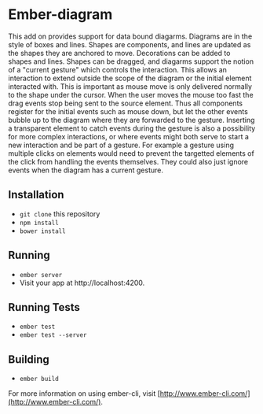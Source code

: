 # Ember-diagram

This add on provides support for data bound diagarms.  Diagrams are in the style of boxes and lines.
Shapes are components, and lines are updated as the shapes they are anchored to move.  Decorations
can be added to shapes and lines.  Shapes can be dragged, and diagarms support the notion of a "current gesture"
which controls the interaction.  This allows an interaction to extend outside the scope of the diagram or the
initial element interacted with.  This is important as mouse move is only delivered normally to the shape under
the cursor.  When the user moves the mouse too fast the drag events stop being sent to the source element.  Thus
all components register for the initial events such as mouse down, but let the other events bubble up to the
diagram where they are forwarded to the gesture.  Inserting a transparent element to catch events during the gesture
is also a possibility for more complex interactions, or where events might both serve to start a new interaction
and be part of a gesture.  For example a gesture using multiple clicks on elements would need to prevent the targetted
elements of the click from handling the events themselves.  They could also just ignore events when the diagram has
a current gesture.

## Installation

* `git clone` this repository
* `npm install`
* `bower install`

## Running

* `ember server`
* Visit your app at http://localhost:4200.

## Running Tests

* `ember test`
* `ember test --server`

## Building

* `ember build`

For more information on using ember-cli, visit [http://www.ember-cli.com/](http://www.ember-cli.com/).
